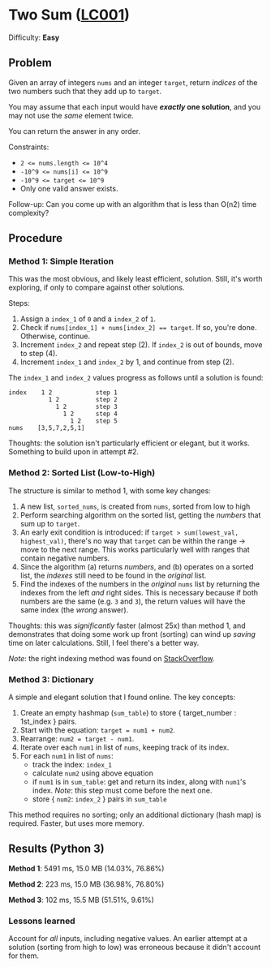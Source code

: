 # Two Sum ([LC001](https://leetcode.com/problems/two-sum/))
Difficulty: **Easy**

## Problem

Given an array of integers `nums` and an integer `target`, return *indices* of the two numbers such that they add up to `target`.

You may assume that each input would have ***exactly* one solution**, and you may not use the *same* element twice.

You can return the answer in any order.

Constraints:
- `2 <= nums.length <= 10^4`
- `-10^9 <= nums[i] <= 10^9`
- `-10^9 <= target <= 10^9`
- Only one valid answer exists.

Follow-up: Can you come up with an algorithm that is less than O(n2) time complexity?

## Procedure

### Method 1: Simple Iteration

This was the most obvious, and likely least efficient, solution.  Still, it's worth exploring, if only to compare against other solutions.

Steps:

1. Assign a `index_1` of `0` and a `index_2` of `1`.
2. Check if `nums[index_1] + nums[index_2] == target`. If so, you're done.  Otherwise, continue.
3. Increment `index_2` and repeat step (2). If `index_2` is out of bounds, move to step (4).
4. Increment `index_1` and `index_2` by 1, and continue from step (2).

The `index_1` and `index_2` values progress as follows until a solution is found:
```
index    1 2            step 1
           1 2          step 2
             1 2        step 3
               1 2      step 4
                 1 2    step 5
nums    [3,5,7,2,5,1]
```
Thoughts:  the solution isn't particularly efficient or elegant, but it works.  Something to build upon in attempt #2.

### Method 2: Sorted List (Low-to-High)

The structure is similar to method 1, with some key changes:

1. A new list, `sorted_nums`, is created from `nums`, sorted from low to high
2. Perform searching algorithm on the sorted list, getting the *numbers* that sum up to `target`.
3. An early exit condition is introduced: if `target > sum(lowest_val, highest_val)`, there's no way that `target` can be within the range -> move to the next range. This works particularly well with ranges that contain negative numbers.
4. Since the algorithm (a) returns *numbers*, and (b) operates on a sorted list, the *indexes* still need to be found in the *original* list.
5. Find the indexes of the numbers in the *original* `nums` list by returning the indexes from the left *and* right sides.  This is necessary because if both numbers are the same (e.g. `3` and `3`), the return values will have the same index (the *wrong* answer).

Thoughts: this was *significantly* faster (almost 25x) than method 1, and demonstrates that doing some work up front (sorting) can wind up *saving* time on later calculations.  Still, I feel there's a better way.

*Note*: the right indexing method was found on [StackOverflow](https://stackoverflow.com/questions/6890170/how-to-find-the-last-occurrence-of-an-item-in-a-python-list).

### Method 3: Dictionary

A simple and elegant solution that I found online.  The key concepts:

1. Create an empty hashmap (`sum_table`) to store { target_number : 1st_index } pairs.
2. Start with the equation: `target = num1 + num2`.
3. Rearrange: `num2 = target - num1`.
4. Iterate over each `num1` in list of `nums`, keeping track of its index.
5. For each `num1` in list of `nums`:
    - track the index: `index_1`
    - calculate `num2` using above equation
    - if `num1` is in `sum_table`: get and return its index, along with `num1`'s index. *Note*: this step must come before the next one.
    - store { `num2`: `index_2` } pairs in `sum_table`

This method requires no sorting; only an additional dictionary (hash map) is required.  Faster, but uses more memory.

## Results (Python 3)

**Method 1**:  5491 ms, 15.0 MB (14.03%, 76.86%)

**Method 2**:  223 ms, 15.0 MB (36.98%, 76.80%)

**Method 3**:  102 ms, 15.5 MB (51.51%, 9.61%)

### Lessons learned
Account for *all* inputs, including negative values.  An earlier attempt at a solution (sorting from high to low) was erroneous because it didn't account for them.
